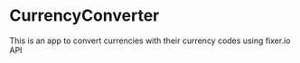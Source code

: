 # CurrencyConverter
This is an app to convert currencies with their currency codes using fixer.io API
